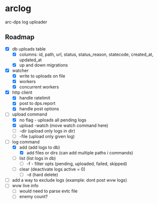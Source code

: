 # arclog
arc-dps log uploader

## Roadmap
- [x] db uploads table
  - [x] columns: id, path, url, status, status_reason, statecode, created_at, updated_at
  - [x] up and down migrations
- [x] watcher
  - [x] write to uploads on file
  - [x] workers
  - [x] concurrent workers
- [x] http client
  - [x] handle ratelimit
  - [x] post to dps.report
  - [x] handle post options 
- [ ] upload command
  - [x] no flag - uploads all pending logs
  - [x] upload -watch (move watch command here)
  - [ ] -dir (upload only logs in dir)
  - [ ] -file (upload only given log)
- [ ] log command
  - [x] add (add logs to db)
    - [x] add files or dirs (can add multiple paths i commands)
  - [ ] list (list logs in db)
    - [ ] -f - filter opts (pending, uploaded, failed, skipped)
  - [ ] clear (deactivate logs active = 0)
    - [ ] -d (hard delete)
- [ ] add a way to exclude logs (example: dont post wvw logs)
- [ ] wvw live info
  - [ ] would need to parse evtc file
  - [ ] enemy count?
